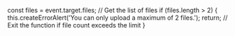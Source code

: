    const files = event.target.files; // Get the list of files
    if (files.length > 2) {
        this.createErrorAlert('You can only upload a maximum of 2 files.');
        return; // Exit the function if file count exceeds the limit
    }
